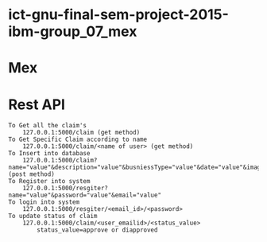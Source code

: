 # ict-gnu-final-sem-project-2015-ibm-group_07_mex
# Mex
# Rest API
	To Get all the claim's
		127.0.0.1:5000/claim (get method)
	To Get Specific Claim according to name 
		127.0.0.1:5000/claim/<name of user> (get method)
	To Insert into database
		127.0.0.1:5000/claim?name="value"&description="value"&busniessType="value"&date="value"&image="value" (post method)
	To Register into system
		127.0.0.1:5000/resgiter?name="value"&password="value"&email="value"
	To login into system 
		127.0.0.1:5000/resgiter/<email_id>/<password>
	To update status of claim
		127.0.0.1:5000/claim/<user_emailid>/<status_value>
			status_value=approve or diapproved 
	

